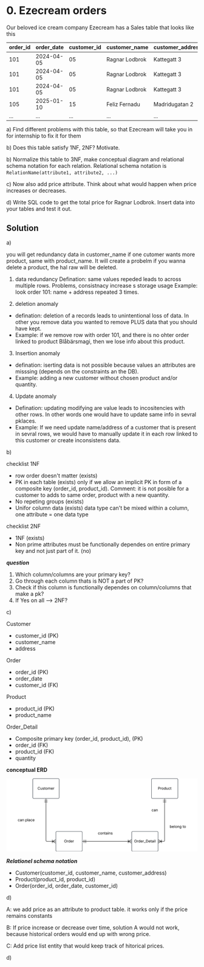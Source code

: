 # 0. Ezecream orders

Our beloved ice cream company Ezecream has a Sales table that looks like this

| order_id | order_date | customer_id | customer_name  | customer_address | product_id | product_name | quantity |
| -------- | ---------- | ----------- | -------------- | ---------------- | ---------- | ------------ | -------- |
| 101      | 2024-04-05 | 05          | Ragnar Lodbrok | Kattegatt 3      | 3          | Blåbärsmagi  | 20       |
| 101      | 2024-04-05 | 05          | Ragnar Lodbrok | Kattegatt 3      | 5          | Lakritsdröm  | 15       |
| 101      | 2024-04-05 | 05          | Ragnar Lodbrok | Kattegatt 3      | 1          | Lichipichi   | 35       |
| 105      | 2025-01-10 | 15          | Feliz Fernadu  | Madridugatan 2   | 8          | Gitlass      | 30       |
| ...      | ...        | ...         | ...            | ...              | ...        | ...          | ...      |

a) Find different problems with this table, so that Ezecream will take you in for internship to fix it for them

b) Does this table satisfy 1NF, 2NF? Motivate.

b) Normalize this table to 3NF, make conceptual diagram and relational schema notation for each relation. Relational schema notation is `RelationName(attribute1, attribute2, ...)`

c) Now also add price attribute. Think about what would happen when price increases or decreases.

d) Write SQL code to get the total price for Ragnar Lodbrok. Insert data into your tables and test it out.

## Solution 

a)

you will get redundancy data  in customer_name if one cutomer wants more product, same with product_name. It will create a probelm if you wanna delete a product, the hal raw will be deleted.

1) data redundancy 
Defination: same values repeded leads to across multiple rows. Problems, consistnacy increase s storage usage 
Example: look order 101: name + address repeated 3 times.

2) deletion anomaly
 - defination: deletion of a records leads to unintentional loss of data. In other you remove data you wanted to remove PLUS data that you should have kept.
 - Example: if we remove row with order 101, and there is no ohter order linked to product Blåbärsmagi, then we lose info about this product.

3) Insertion anomaly 
- defination: iserting data is not possible because values an attributes are misssing (depends on the constraints an the DB).
- Example: adding a new customer without chosen product and/or quantity.

4) Update anomaly
- Defination: updating modifying are value leads to incositencies with other rows. In other words one would have to update same info in sevral pklaces.
- Example: If we need update name/address of a customer that is present in sevral rows, we would have to manually update it in each row linked to this customer or create  inconsistens data.

b)

checklist 1NF
- row order doesn't matter      (exists)
- PK in each table              (exists)   only if we allow an implicit PK in form of a composite key (order_id, product_id).
                                           Comment: it is not posible for a customer to adds to same order, product with a new quantity. 
- No repeting groups            (exists)   
- Unifor column data            (exists)   data type can't be mixed within a column, one attribute = one data type

checklist 2NF

- 1NF                            (exists) 
- Non prime attributes must 
  be functionally dependes on 
  entire primary key and not 
  just part of it.               (no)


***question*** 

1) Which column/columns are your primary key?
2) Go through each column thats is NOT a part of PK?
3) Check if this column is functionally dependes on column/columns that make a pk?
4) If Yes on all --> 2NF?


c)

Customer
- customer_id (PK)
- customer_name
- address


Order
- order_id (PK)
- order_date
- customer_id (FK)

Product
- product_id (PK)
- product_name


Order_Detail
- Composite primary key (order_id, product_id), (PK)
- order_id (FK)
- product_id (FK)
- quantity

**conceptual ERD**

<img src = "../../assets/ezecream_ERD.png">


***Relationel schema notation*** 

- Customer(customer_id, customer_name, customer_address)
- Product(product_id, product_id)
- Order(order_id, order_date, customer_id)

d)

A: we add price as an attribute to product table. it works only if the price remains constants

B: If price increase or decrease over time, solution A would not work, because historical orders would end up with wrong price. 

C: Add price list entity that would keep track of hitorical prices.

d)





